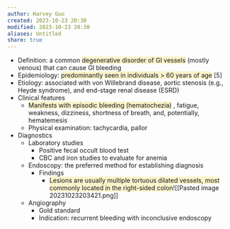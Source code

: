 ```yaml
---
author: Harvey Guo
created: 2023-10-23 20:30
modified: 2023-10-23 20:30
aliases: Untitled
share: true
---
```

- Definition: a common <span style="background:rgba(240, 200, 0, 0.2)">degenerative disorder of GI vessels</span> (mostly venous) that can cause GI bleeding
- Epidemiology: <span style="background:rgba(240, 200, 0, 0.2)">predominantly seen in individuals > 60 years of age</span> [5]
- Etiology: associated with von Willebrand disease, aortic stenosis (e.g., Heyde syndrome), and end-stage renal disease (ESRD)
- Clinical features
	- <span style="background:rgba(240, 200, 0, 0.2)">Manifests with episodic bleeding (hematochezia)</span>  , fatigue, weakness, dizziness, shortness of breath, and, potentially, hematemesis
	- Physical examination: tachycardia, pallor
- Diagnostics
	- Laboratory studies
		- Positive fecal occult blood test
		- CBC and iron studies to evaluate for anemia
	- Endoscopy: the preferred method for establishing diagnosis
		- Findings
			- <span style="background:rgba(240, 200, 0, 0.2)">Lesions are usually multiple tortuous dilated vessels, most commonly located in the right-sided colon</span>![[Pasted image 20231023203421.png]]
	- Angiography
		- Gold standard
		- Indication: recurrent bleeding with inconclusive endoscopy
